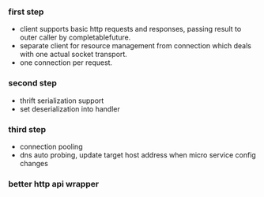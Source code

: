 ### first step
* client supports basic http requests and responses, passing result to outer caller by completablefuture.
* separate client for resource management from connection which deals with one actual socket transport.
* one connection per request.
### second step 
* thrift serialization support 
* set deserialization into handler

### third step
* connection pooling
* dns auto probing, update target host address when micro service config changes

### better http api wrapper
